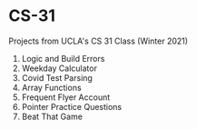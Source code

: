 # CS-31
Projects from UCLA's CS 31 Class (Winter 2021)<br/>
1. Logic and Build Errors<br/>
2. Weekday Calculator<br/>
3. Covid Test Parsing<br/>
4. Array Functions<br/>
5. Frequent Flyer Account<br/>
6. Pointer Practice Questions<br/>
7. Beat That Game<br/>
